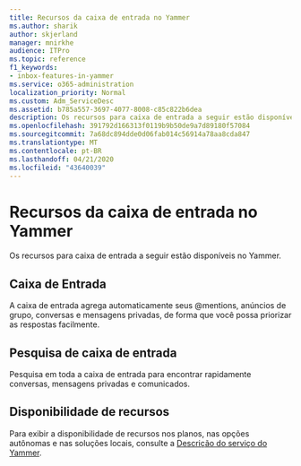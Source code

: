 ```yaml
---
title: Recursos da caixa de entrada no Yammer
ms.author: sharik
author: skjerland
manager: mnirkhe
audience: ITPro
ms.topic: reference
f1_keywords:
- inbox-features-in-yammer
ms.service: o365-administration
localization_priority: Normal
ms.custom: Adm_ServiceDesc
ms.assetid: b785a557-3697-4077-8008-c85c822b6dea
description: Os recursos para caixa de entrada a seguir estão disponíveis no Yammer.
ms.openlocfilehash: 391792d166313f0119b9b50de9a7d89180f57084
ms.sourcegitcommit: 7a68dc894dde0d06fab014c56914a78aa8cda847
ms.translationtype: MT
ms.contentlocale: pt-BR
ms.lasthandoff: 04/21/2020
ms.locfileid: "43640039"
---
```

# <a name="inbox-features-in-yammer"></a>Recursos da caixa de entrada no Yammer

Os recursos para caixa de entrada a seguir estão disponíveis no Yammer.
  
## <a name="inbox"></a>Caixa de Entrada

A caixa de entrada agrega automaticamente seus @mentions, anúncios de grupo, conversas e mensagens privadas, de forma que você possa priorizar as respostas facilmente.
  
## <a name="inbox-search"></a>Pesquisa de caixa de entrada

Pesquisa em toda a caixa de entrada para encontrar rapidamente conversas, mensagens privadas e comunicados.
  
## <a name="feature-availability"></a>Disponibilidade de recursos

Para exibir a disponibilidade de recursos nos planos, nas opções autônomas e nas soluções locais, consulte a [Descrição do serviço do Yammer](yammer-service-description.md).
  

